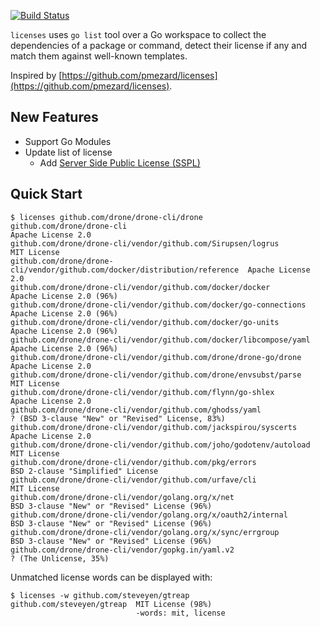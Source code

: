 [![Build Status](https://travis-ci.org/avence12/licenses.png?branch=master)](https://travis-ci.org/avence12/licenses)

`licenses` uses `go list` tool over a Go workspace to collect the dependencies
of a package or command, detect their license if any and match them against
well-known templates.

Inspired by [https://github.com/pmezard/licenses](https://github.com/pmezard/licenses).

## New Features

- Support Go Modules
- Update list of license
    - Add [Server Side Public License (SSPL)](https://www.mongodb.com/licensing/server-side-public-license)

## Quick Start

```
$ licenses github.com/drone/drone-cli/drone
github.com/drone/drone-cli                                                  Apache License 2.0
github.com/drone/drone-cli/vendor/github.com/Sirupsen/logrus                MIT License
github.com/drone/drone-cli/vendor/github.com/docker/distribution/reference  Apache License 2.0
github.com/drone/drone-cli/vendor/github.com/docker/docker                  Apache License 2.0 (96%)
github.com/drone/drone-cli/vendor/github.com/docker/go-connections          Apache License 2.0 (96%)
github.com/drone/drone-cli/vendor/github.com/docker/go-units                Apache License 2.0 (96%)
github.com/drone/drone-cli/vendor/github.com/docker/libcompose/yaml         Apache License 2.0 (96%)
github.com/drone/drone-cli/vendor/github.com/drone/drone-go/drone           Apache License 2.0
github.com/drone/drone-cli/vendor/github.com/drone/envsubst/parse           MIT License
github.com/drone/drone-cli/vendor/github.com/flynn/go-shlex                 Apache License 2.0
github.com/drone/drone-cli/vendor/github.com/ghodss/yaml                    ? (BSD 3-clause "New" or "Revised" License, 83%)
github.com/drone/drone-cli/vendor/github.com/jackspirou/syscerts            Apache License 2.0
github.com/drone/drone-cli/vendor/github.com/joho/godotenv/autoload         MIT License
github.com/drone/drone-cli/vendor/github.com/pkg/errors                     BSD 2-clause "Simplified" License
github.com/drone/drone-cli/vendor/github.com/urfave/cli                     MIT License
github.com/drone/drone-cli/vendor/golang.org/x/net                          BSD 3-clause "New" or "Revised" License (96%)
github.com/drone/drone-cli/vendor/golang.org/x/oauth2/internal              BSD 3-clause "New" or "Revised" License (96%)
github.com/drone/drone-cli/vendor/golang.org/x/sync/errgroup                BSD 3-clause "New" or "Revised" License (96%)
github.com/drone/drone-cli/vendor/gopkg.in/yaml.v2                          ? (The Unlicense, 35%)
```

Unmatched license words can be displayed with:

```
$ licenses -w github.com/steveyen/gtreap
github.com/steveyen/gtreap  MIT License (98%)
                            -words: mit, license
```
